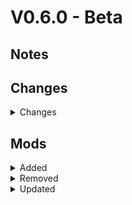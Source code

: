# V0.6.0 - Beta

## Notes

## Changes

<details>
<summary>Changes</summary>
- Changed "Quick Join" IP. (World has been migrated)
- Changed recipes for Waystones mod
- Waystones can only be broken by pickaxes from allthemodium.
- Waystones no longer spawn in villages

</details>

## Mods

<details>
<summary>Added</summary>
- Waystones

</details>

<details>
<summary>Removed</summary>

</details>

<details>
<summary>Updated</summary>

</details>
